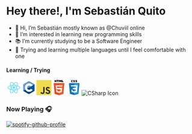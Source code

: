 # Hey there!, I'm Sebastián Quito
- 👋 Hi, I’m Sebastián mostly known as @Chuviil online
- 👀 I’m interested in learning new programming skills
- 📚 I’m currently studying to be a Software Engineer
- 🔎 Trying and learning multiple languages until I feel comfortable with one 

#### Learning / Trying
<img src="https://raw.githubusercontent.com/github/explore/80688e429a7d4ef2fca1e82350fe8e3517d3494d/topics/react/react.png" alt="ReactJS Icon" style="width:40px;"/><img src="https://raw.githubusercontent.com/github/explore/f3e22f0dca2be955676bc70d6214b95b13354ee8/topics/c/c.png" alt="C Icon" style="width:40px;"/><img src="https://raw.githubusercontent.com/github/explore/80688e429a7d4ef2fca1e82350fe8e3517d3494d/topics/javascript/javascript.png" alt="Javascript Icon" style="width:40px;"/><img src="https://raw.githubusercontent.com/github/explore/80688e429a7d4ef2fca1e82350fe8e3517d3494d/topics/html/html.png" alt="HTML Icon" style="width:40px;"/><img src="https://raw.githubusercontent.com/github/explore/80688e429a7d4ef2fca1e82350fe8e3517d3494d/topics/css/css.png" alt="CSS Icon" style="width: 40px"/><img src="https://kmyr.dev/posts/csharp.png" alt="CSharp Icon" style="width:40px"/>

### Now Playing 🎧
[![spotify-github-profile](https://spotify-github-profile.vercel.app/api/view?uid=6sm0ovnnyxuy59os0h3ji2vng&cover_image=true&theme=novatorem&bar_color=53b14f&bar_color_cover=false)](https://github.com/kittinan/spotify-github-profile)
